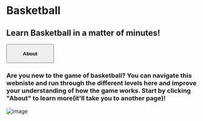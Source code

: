 #  Basketball
## Learn Basketball in a matter of minutes!

<button class="test" name="button" onclick= "href = 'about.md'"><strong>About</strong></button> 

### Are you new to the game of basketball? You can navigate this webniste and run through the different levels here and improve your understanding of how the game works. Start by clicking "About" to learn more(it'll take you to another page)!

![image](https://upload.wikimedia.org/wikipedia/commons/e/eb/Basketball_Court_Dimensions.jpg)


<style>
.test{
height: 50px;
width: 125px;
}
</style>
